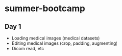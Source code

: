 # summer-bootcamp
## Day 1
- Loading medical images (medical datasets)
- Editing medical images (crop, padding, augmenting)
- Dicom read, etc
